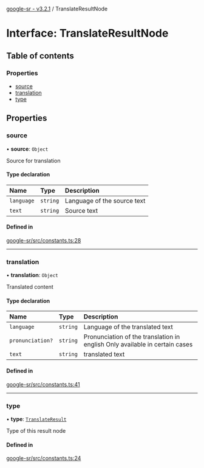 [google-sr - v3.2.1](../README.md) / TranslateResultNode

# Interface: TranslateResultNode

## Table of contents

### Properties

- [source](TranslateResultNode.md#source)
- [translation](TranslateResultNode.md#translation)
- [type](TranslateResultNode.md#type)

## Properties

### source

• **source**: `Object`

Source for translation

#### Type declaration

| Name | Type | Description |
| :------ | :------ | :------ |
| `language` | `string` | Language of the source text |
| `text` | `string` | Source text |

#### Defined in

[google-sr/src/constants.ts:28](https://github.com/typicalninja/google-sr/blob/eafa30a/packages/google-sr/src/constants.ts#L28)

___

### translation

• **translation**: `Object`

Translated content

#### Type declaration

| Name | Type | Description |
| :------ | :------ | :------ |
| `language` | `string` | Language of the translated text |
| `pronunciation?` | `string` | Pronunciation of the translation in english Only available in certain cases |
| `text` | `string` | translated text |

#### Defined in

[google-sr/src/constants.ts:41](https://github.com/typicalninja/google-sr/blob/eafa30a/packages/google-sr/src/constants.ts#L41)

___

### type

• **type**: [`TranslateResult`](../enums/ResultTypes.md#translateresult)

Type of this result node

#### Defined in

[google-sr/src/constants.ts:24](https://github.com/typicalninja/google-sr/blob/eafa30a/packages/google-sr/src/constants.ts#L24)
